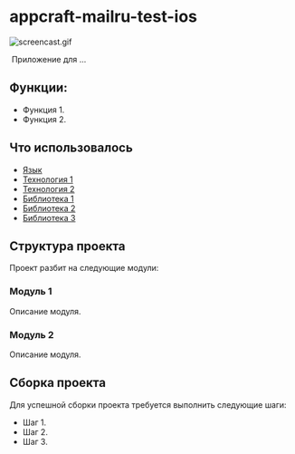 # appcraft-mailru-test-ios

![screencast.gif](https://github.com/AppCraftDev/appcraft-mailru-test-ios/blob/features/bugfix-3/screencast.gif)

​
Приложение для ...

## Функции:
- Функция 1.
- Функция 2.
​
## Что использовалось​
- [Язык](ссылка/на/описание/языка)
- [Технология 1](ссылка/на/описание/технологии)
- [Технология 2](ссылка/на/описание/технологии)
- [Библиотека 1](ссылка/на/репозиторий/библиотеки)
- [Библиотека 2](ссылка/на/репозиторий/библиотеки)
- [Библиотека 3](ссылка/на/репозиторий/библиотеки)
​
## Структура проекта
Проект разбит на следующие модули:

### Модуль 1
Описание модуля.
​
### Модуль 2
Описание модуля.
​
## Сборка проекта
Для успешной сборки проекта требуется выполнить следующие шаги:
- Шаг 1.
- Шаг 2.
- Шаг 3.
